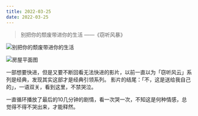 ```yaml
---
title: 2022-03-25
date: 2022-03-25
---
```


> 别把你的颓废带进你的生活    ——《窃听风暴》

![别把你的颓废带进你的生活](http://images.iotop.work/uPic/20220328-qtfb-2.png)

![房屋平面图](http://images.iotop.work/uPic/20220328-qtfb-1.png)

一部想要快进，但是又要不断回看无法快进的影片，以前一直以为「窃听风云」系列是经典，发现其实这部才是经典引领系列。
影片的结尾：「不，这是送给我自己的」，一语双关，看到这里，不禁哭泣。

一直循环播放了最后的10几分钟的剧情，看一次哭一次，不知这是何种情感，总觉得不得不哭出来，才能释然。